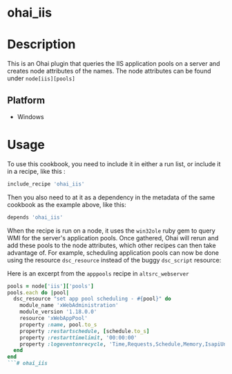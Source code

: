 # ohai_iis

Description
===========

This is an Ohai plugin that queries the IIS application pools on a server and creates node attributes of the names.  The node attributes can be found under `node[iis][pools]`

Platform
---------

* Windows


Usage
=====

To use this cookbook, you need to include it in either a run list, or include it in a recipe, like this :
```ruby
include_recipe 'ohai_iis'
```
Then you also need to at it as a dependency in the metadata of the same cookbook as the example above, like this:
```ruby
depends 'ohai_iis'
```

When the recipe is run on a node, it uses the `win32ole` ruby gem to query WMI for the server's application pools.  Once gathered, Ohai will rerun and add these pools to the node attributes, which other recipes can then take advantage of.  For example, scheduling application pools can now be done using the resource `dsc_resource` instead of the buggy `dsc_script` resource:

Here is an excerpt from the `apppools` recipe in `altsrc_webserver`
```ruby
pools = node['iis']['pools']
pools.each do |pool|
  dsc_resource "set app pool scheduling - #{pool}" do
    module_name 'xWebAdministration'
    module_version '1.18.0.0'
    resource 'xWebAppPool'
    property :name, pool.to_s
    property :restartschedule, [schedule.to_s]
    property :restarttimelimit, '00:00:00'
    property :logeventonrecycle, 'Time,Requests,Schedule,Memory,IsapiUnhealthy,OnDemand,ConfigChange,PrivateMemory'
  end
end
```#   o h a i _ i i s  
 